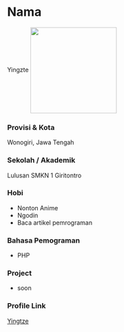# Nama

Yingzte
<img src="https://avatars2.githubusercontent.com/u/57057072?s=460&u=7bb7efaf28b6acc06613aa8494cf9a99b751037e&v=4" width="200" height="200" align="center"/>

### Provisi & Kota

Wonogiri, Jawa Tengah

### Sekolah / Akademik

Lulusan SMKN 1 Giritontro

### Hobi

- Nonton Anime
- Ngodin
- Baca artikel pemrograman

### Bahasa Pemograman 

- PHP

### Project

- soon


### Profile Link

[Yingtze](https://github.com/yingtze)
